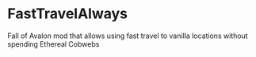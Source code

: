 # FastTravelAlways

Fall of Avalon mod that allows using fast travel to vanilla locations without spending Ethereal Cobwebs

